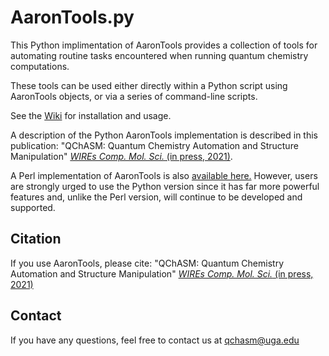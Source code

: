 # AaronTools.py
This Python implimentation of AaronTools provides a collection of tools for automating routine tasks encountered when running quantum chemistry computations.

These tools can be used either directly within a Python script using AaronTools objects, or via a series of command-line scripts. 

See the <a href="https://github.com/QChASM/AaronTools.py/wiki">Wiki</a> for installation and usage.

A description of the Python AaronTools implementation is described in this publication:
"QChASM: Quantum Chemistry Automation and Structure Manipulation" <a href="http://dx.doi.org/10.1002/wcms.1510" target="_blank"><i>WIREs Comp. Mol. Sci.</i> (in press, 2021)</a>.

A Perl implementation of AaronTools is also <a href="https://github.com/QChASM/AaronTools">available here.</a>
However, users are strongly urged to use the Python version since it has far more powerful features and, unlike the Perl version, will continue to be developed and supported.

## Citation
If you use AaronTools, please cite:
"QChASM: Quantum Chemistry Automation and Structure Manipulation" <a href="http://dx.doi.org/10.1002/wcms.1510" target="_blank"><i>WIREs Comp. Mol. Sci.</i> (in press, 2021)</a>

## Contact
If you have any questions, feel free to contact us at qchasm@uga.edu
